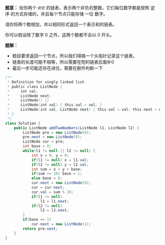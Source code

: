 **题意：** 给你两个 `非空` 的链表，表示两个非负的整数。它们每位数字都是按照 逆序 的方式存储的，并且每个节点只能存储 一位 数字。

请你将两个数相加，并以相同形式返回一个表示和的链表。

你可以假设除了数字 0 之外，这两个数都不会以 0 开头。

**题解：** 
* 题目要求返回一个节点，所以我们得搞一个头指针记录这个链表。
* 链表的长度可能不相等，所以需要在短的链表后面补0
* 最后一步可能还存在进位，需要在额外判断一下


```java
/**
 * Definition for singly-linked list.
 * public class ListNode {
 *     int val;
 *     ListNode next;
 *     ListNode() {}
 *     ListNode(int val) { this.val = val; }
 *     ListNode(int val, ListNode next) { this.val = val; this.next = next; }
 * }
 */
class Solution {
    public ListNode addTwoNumbers(ListNode l1, ListNode l2) {
        ListNode pre = new ListNode(0);
        pre.next = new ListNode(0);
        ListNode cur = pre;
        int base = 0;
        while(l1 != null || l2 != null) {
            int x = 0, y = 0;
            if(l1 != null) x = l1.val;
            if(l2 != null) y = l2.val;
            int sum = x + y + base;
            if(sum >= 10) base = 1;
            else base = 0;
            cur.next = new ListNode(0);
            cur = cur.next;
            cur.val = sum % 10;
            if(l1 != null)
                l1 = l1.next;
            if(l2 != null)
                l2 = l2.next;
        }
        if(base == 1)
            cur.next = new ListNode(1);
        return pre.next;
    }
}
```